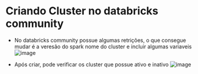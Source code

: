 # Criando Cluster no databricks community

-  No databricks community possue algumas retrições, o que consegue mudar é a veresão do spark nome do cluster e incluir algumas variaveis
![image](https://github.com/user-attachments/assets/c9015a4b-1a79-4540-a236-c1dee2ae0795)


- Após criar, pode verificar os cluster que possue ativo e inativo
![image](https://github.com/user-attachments/assets/0a20bd6c-ebc8-4e1f-b527-e2beb0c7bef4)

